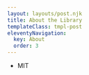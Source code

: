 ```yaml
---
layout: layouts/post.njk
title: About the Library
templateClass: tmpl-post
eleventyNavigation:
  key: About
  order: 3
---
```


- MIT
